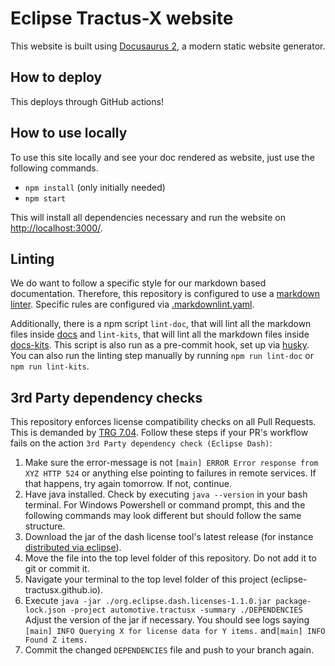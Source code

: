 # Eclipse Tractus-X website

This website is built using [Docusaurus 2](https://docusaurus.io/), a modern static website generator.

## How to deploy

This deploys through GitHub actions!

## How to use locally

To use this site locally and see your doc rendered as website, just use the following commands.

- `npm install` (only initially needed)
- `npm start`

This will install all dependencies necessary and run the website on [http://localhost:3000/](http://localhost:3000/).

## Linting

We do want to follow a specific style for our markdown based documentation.
Therefore, this repository is configured to use a [markdown linter](https://github.com/DavidAnson/markdownlint-cli2).
Specific rules are configured via [.markdownlint.yaml](./.markdownlint.yaml).

Additionally, there is a npm script `lint-doc`, that will lint all the markdown files inside [docs](./docs) and `lint-kits`, that will lint all the markdown files inside [docs-kits](./docs-kits).
This script is also run as a pre-commit hook, set up via [husky](https://www.npmjs.com/package/husky).
You can also run the linting step manually by running `npm run lint-doc` or `npm run lint-kits`.

## 3rd Party dependency checks

This repository enforces license compatibility checks on all Pull Requests. This is demanded by [TRG 7.04](https://eclipse-tractusx.github.io/docs/release/trg-7/trg-7-04#checking-libraries-using-the-eclipse-dash-license-tool).
Follow these steps if your PR's workflow fails on the action `3rd Party dependency check (Eclipse Dash)`:

1. Make sure the error-message is not `[main] ERROR Error response from XYZ HTTP 524` or anything else pointing to
  failures in remote services. If that happens, try again tomorrow. If not, continue.
2. Have java installed. Check by executing `java --version` in your bash terminal. For Windows Powershell or command
  prompt, this and the following commands may look different but should follow the same structure.
3. Download the jar of the dash license tool's latest release (for instance [distributed via eclipse](https://repo.eclipse.org/content/repositories/dash-licenses/org/eclipse/dash/org.eclipse.dash.licenses/)).
4. Move the file into the top level folder of this repository. Do not add it to git or commit it.
5. Navigate your terminal to the top level folder of this project (eclipse-tractusx.github.io).
6. Execute `java -jar ./org.eclipse.dash.licenses-1.1.0.jar package-lock.json -project automotive.tractusx -summary ./DEPENDENCIES`
  Adjust the version of the jar if necessary. You should see logs saying `[main] INFO Querying X for license data for Y items.`
  and`[main] INFO Found Z items.`
7. Commit the changed `DEPENDENCIES` file and push to your branch again.
